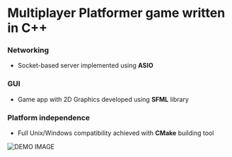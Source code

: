 # Multiplayer Platformer game written in C++

### Networking
- Socket-based server implemented using **ASIO**

### GUI
- Game app with 2D Graphics developed using **SFML** library

### Platform independence 
- Full Unix/Windows compatibility achieved with **CMake** building tool


![DEMO IMAGE](https://user-images.githubusercontent.com/83420512/204858795-b38d89df-7df4-4170-a3c9-77558c8b9f10.jpg)
